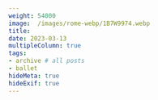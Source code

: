 ```yaml
---
weight: 54000
image:  /images/rome-webp/1B7W9974.webp
title:
date: 2023-03-13
multipleColumn: true
tags:
- archive # all posts
- ballet
hideMeta: true
hideExif: true
---
```


